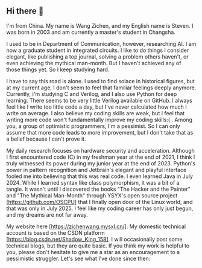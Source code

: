 ## Hi there 👋

I'm from China. My name is Wang Zichen, and my English name is Steven. I was born in 2003 and am currently a master's student in Changsha.

I used to be in Department of Communication, however, researching AI. I am now a graduate student in integrated circuits. I like to do things I consider elegant, like publishing a top journal, solving a problem others haven't, or even achieving the mythical man-month. But I haven't achieved any of those things yet. So I keep studying hard.

I have to say this road is alone. I used to find solace in historical figures, but at my current age, I don't seem to feel that familiar feelings deeply anymore. Currently, I'm studying C and Verilog, and I also use Python for deep learning. There seems to be very little Verilog available on GitHub. I always feel like I write too little code a day, but I've never calculated how much I write on average. I also believe my coding skills are weak, but I feel that writing more code won't fundamentally improve my coding skills:( . Among you, a group of optimistic programmers, I'm a pessimist. So I can only assume that more code leads to more improvement, but I don't take that as a belief because I can't prove it.

My daily research focuses on hardware security and acceleration. Although I first encountered code (C) in my freshman year at the end of 2021, I think I truly witnessed its power during my junior year at the end of 2023. Python's power in pattern recognition and Jetbrain's elegant and playful interface fooled me into believing that this was real code. I even learned Java in July 2024. While I learned syntax like class polymorphism, it was a bit of a tangle. It wasn't until I discovered the books "The Hacker and the Painter" and "The Mythical Man-Month" through YSYX's open source project [https://github.com/OSCPU] that I finally open door of the Linux world, and that was only in July 2025. I feel like my coding career has only just begun, and my dreams are not far away.

My website here [https://zichenwang.mysxl.cn/]. My domestic technical account is based on the CSDN platform [https://blog.csdn.net/Shadow_King_158]. I will occasionally post some technical blogs, but they are quite basic. If you think my work is helpful to you, please don't hesitate to give me a star as an encouragement to a pessimistic struggler. Let's see what I've done since then:
